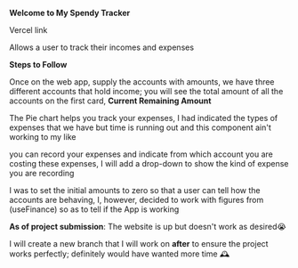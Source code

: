 **Welcome to My Spendy Tracker**

Vercel link  

Allows a user to track their incomes and expenses

**Steps to Follow**

Once on the web app, supply the accounts with amounts, we have three different accounts that hold income;
you will see the total amount of all the accounts on the first card, **Current Remaining Amount**


The Pie chart helps you track your expenses, I had indicated the types of expenses that we have but time is running out and this component ain't working to my like

you can record your expenses and indicate from which account you are costing these expenses, I will add a drop-down to show the kind of expense you are recording

I was to set the initial amounts to zero so that a user can tell how the accounts are behaving, I, however, decided to work with figures from (useFinance) so as to tell if the App is working

**As of project submission**: The website is up but doesn't work as desired😭

I will create a new branch that I will work on **after** to ensure the project works perfectly; definitely would have wanted more time 🕰️
